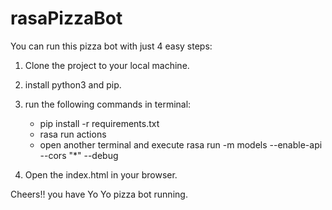 # rasaPizzaBot

You can run this pizza bot with just 4 easy steps:

1. Clone the project to your local machine.

2. install python3 and pip.

3. run the following commands in terminal:
    - pip install -r requirements.txt
    - rasa run actions
    - open another terminal and execute rasa run -m models --enable-api --cors "*" --debug

4. Open the index.html in your browser.

Cheers!! you have Yo Yo pizza bot running.
